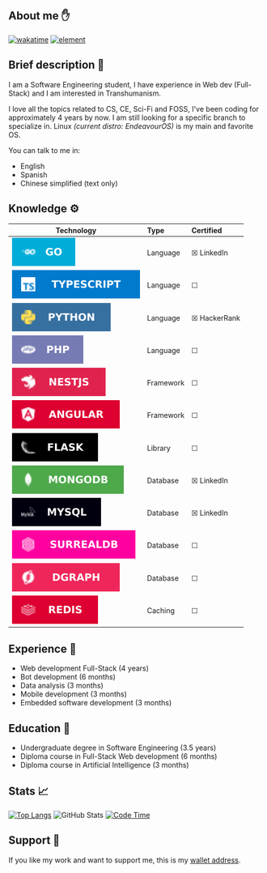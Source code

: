 ## About me ✋
[![wakatime](https://wakatime.com/badge/user/4a1c6e73-2d5a-4f23-ba8a-7a48312a07c7.svg)](https://wakatime.com/@4a1c6e73-2d5a-4f23-ba8a-7a48312a07c7)
[![element](https://img.shields.io/badge/element-online-brightgreen)](https://matrix.to/#/!zGhrDkBUgGMGOZlPKt:matrix.org?via=matrix.org)


## Brief description 👤
I am a Software Engineering student, I have experience in Web dev (Full-Stack) and I am interested in Transhumanism.

I love all the topics related to CS, CE, Sci-Fi and FOSS, I've been coding for approximately 4 years by now. I am still looking for a specific branch to specialize in. Linux _(current distro: EndeavourOS)_ is my main and favorite OS.

You can talk to me in:
- English
- Spanish
- Chinese simplified (text only)


## Knowledge ⚙️
|          Technology          |      Type      |      Certified     |
|------------------------------|:---------------|:-------------------|
|![](assets/go.svg)            |Language        |&#9746;     LinkedIn|
|![](assets/typescript.svg)    |Language        |&#9744;             |
|![](assets/python.svg)        |Language        |&#9746;   HackerRank|
|![](assets/php.svg)           |Language        |&#9744;             |
|![](assets/nestjs.svg)        |Framework       |&#9744;             |
|![](assets/angular.svg)       |Framework       |&#9744;             |
|![](assets/flask.svg)         |Library         |&#9744;             |
|![](assets/mongodb.svg)       |Database        |&#9746;     LinkedIn|
|![](assets/mysql.svg)         |Database        |&#9746;     LinkedIn|
|![](assets/surrealdb.svg)     |Database        |&#9744;             |
|![](assets/dgraph.svg)        |Database        |&#9744;             |
|![](assets/redis.svg)         |Caching         |&#9744;             |


## Experience 🏢
- Web development Full-Stack (4 years)
- Bot development (6 months)
- Data analysis (3 months)
- Mobile development (3 months)
- Embedded software development (3 months)


## Education 📖
- Undergraduate degree in Software Engineering (3.5 years)
- Diploma course in Full-Stack Web development (6 months)
- Diploma course in Artificial Intelligence (3 months)
<!-- - Specialization course on Mathematics for Machine Learning (6 months) -->
<!-- - Specialization course on Bioinformatics (9 months) -->


## Stats 📈
[![Top Langs](https://github-readme-stats-git-masterrstaa-rickstaa.vercel.app/api/top-langs/?username=carepollo&theme=radical&show_icons=true)](https://github.com/anuraghazra/github-readme-stats)
![GitHub Stats](https://github-readme-stats-git-masterrstaa-rickstaa.vercel.app/api?username=carepollo&show_icons=true&count_private=true&theme=radical)
[![Code Time](https://github-readme-stats.vercel.app/api/wakatime?username=chickenface&theme=radical&custom_title=Last+7+Days+Coding+Stats&range=last_7_days&langs_count=5)](https://github.com/anuraghazra/github-readme-stats)


## Support 🍲
If you like my work and want to support me, this is my [wallet address](image.png).
